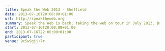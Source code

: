 ```yaml
---
title: Speak the Web 2013 - Sheffield
date: 2013-07-16T20:00:00+01:00
url: http://speaktheweb.org
summary: Speak the Web is back; taking the web on tour in July 2013. Bringing some of the best names and new faces in the web industry to a city near you!
start: 2013-07-16T20:00:00+01:00
end: 2013-07-16T22:00:00+01:00
participant: true
venue: 9c5w9gjj+7r
---
```

